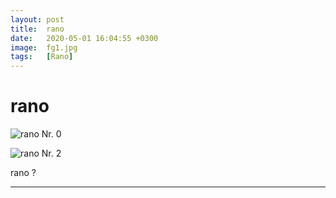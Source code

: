 ```yaml
---
layout: post
title:  rano
date:   2020-05-01 16:04:55 +0300
image:  fg1.jpg
tags:   [Rano]
---
```

# rano

![rano Nr. 0]({{site.baseurl}}/img/00.jpg)

![rano Nr. 2]({{site.baseurl}}/img/fg2.jpg)

rano ?

___________________________________________________________________________________________________________
